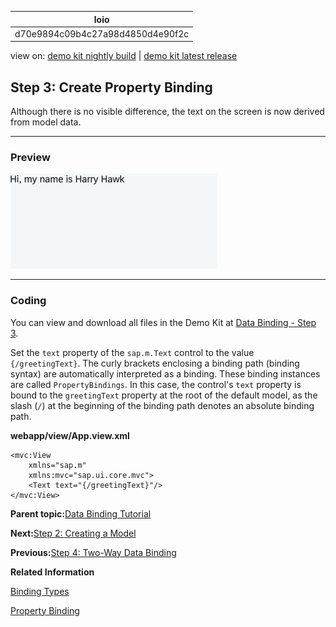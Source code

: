 <!-- loiod70e9894c09b4c27a98d4850d4e90f2c -->

| loio |
| -----|
| d70e9894c09b4c27a98d4850d4e90f2c |

<div id="loio">

view on: [demo kit nightly build](https://sdk.openui5.org/nightly/#/topic/d70e9894c09b4c27a98d4850d4e90f2c) | [demo kit latest release](https://sdk.openui5.org/topic/d70e9894c09b4c27a98d4850d4e90f2c)</div>

## Step 3: Create Property Binding

Although there is no visible difference, the text on the screen is now derived from model data.

***

### Preview

![The browser shows the text "Hi, my name is Harry Hawk"](images/loio6d391d527601499fbeb3734246b2c067_LowRes.png)

***

### Coding

You can view and download all files in the Demo Kit at [Data Binding - Step 3](https://sdk.openui5.org/entity/sap.ui.core.tutorial.databinding/sample/sap.ui.core.tutorial.databinding.03).

Set the `text` property of the `sap.m.Text` control to the value `{/greetingText}`. The curly brackets enclosing a binding path \(binding syntax\) are automatically interpreted as a binding. These binding instances are called `PropertyBindings`. In this case, the control's `text` property is bound to the `greetingText` property at the root of the default model, as the slash \(`/`\) at the beginning of the binding path denotes an absolute binding path.

**webapp/view/App.view.xml**

```
<mvc:View
	xmlns="sap.m"
	xmlns:mvc="sap.ui.core.mvc">
	<Text text="{/greetingText}"/>
</mvc:View>
```

**Parent topic:**[Data Binding Tutorial](Data_Binding_Tutorial_e531093.md "In this tutorial, we explain the concepts of data binding in OpenUI5.")

**Next:**[Step 2: Creating a Model](Step_2_Creating_a_Model_5278bfd.md "In this step, we create a model. It serves as a container for the data your application operates on.")

**Previous:**[Step 4: Two-Way Data Binding](Step_4_Two_Way_Data_Binding_c72b922.md "In the examples we've looked at so far, we've displayed the value of a model property using a read-only field. We'll now change the user interface to display first and last name fields using sap.m.Input fields. We're also adding a check box control to enable or disable both input fields. This setup illustrates a feature known as &quot;two-way data binding&quot;. As the view now contains more controls, we're also moving the view definition into an XML file.")

**Related Information**  


[Binding Types](Binding_Types_91f0d8a.md "Depending on the different use cases, you can use different binding types: Propety binding, context binding, and list binding.")

[Property Binding](Property_Binding_91f0652.md "With property binding, you can initialize properties of a control automatically and update them based on the data of the model.")


